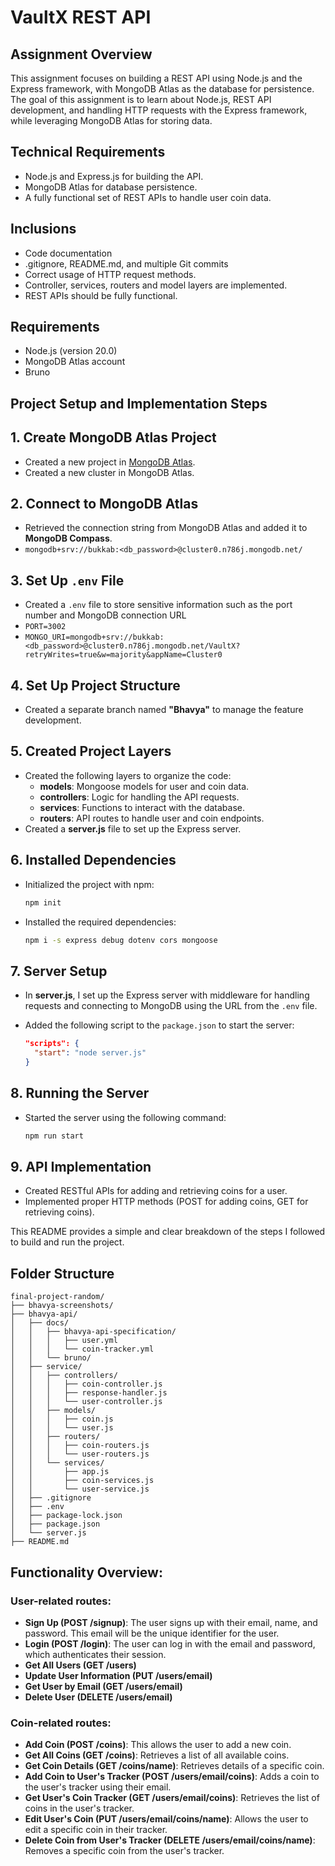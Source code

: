 # VaultX REST API 

## Assignment Overview
This assignment focuses on building a REST API using Node.js and the Express framework, with MongoDB Atlas as the database for persistence. The goal of this assignment is to learn about Node.js, REST API development, and handling HTTP requests with the Express framework, while leveraging MongoDB Atlas for storing data.

## Technical Requirements
- Node.js and Express.js for building the API.
- MongoDB Atlas for database persistence.
- A fully functional set of REST APIs to handle user coin data.

## Inclusions
- Code documentation
- .gitignore, README.md, and multiple Git commits
- Correct usage of HTTP request methods.
- Controller, services, routers and model layers are implemented.
- REST APIs should be fully functional.

## Requirements
- Node.js (version 20.0)
- MongoDB Atlas account
- Bruno

## Project Setup and Implementation Steps

## 1. Create MongoDB Atlas Project
   - Created a new project in [MongoDB Atlas](https://cloud.mongodb.com/).
   - Created a new cluster in MongoDB Atlas.

## 2. Connect to MongoDB Atlas
   - Retrieved the connection string from MongoDB Atlas and added it to **MongoDB Compass**.
   - `mongodb+srv://bukkab:<db_password>@cluster0.n786j.mongodb.net/`

## 3. Set Up `.env` File
- Created a `.env` file to store sensitive information such as the port number and MongoDB connection URL
- `PORT=3002`
- `MONGO_URI=mongodb+srv://bukkab:<db_password>@cluster0.n786j.mongodb.net/VaultX?retryWrites=true&w=majority&appName=Cluster0`

## 4. Set Up Project Structure
- Created a separate branch named **"Bhavya"** to manage the feature development.

## 5. Created Project Layers
- Created the following layers to organize the code:
  - **models**: Mongoose models for user and coin data.
  - **controllers**: Logic for handling the API requests.
  - **services**: Functions to interact with the database.
  - **routers**: API routes to handle user and coin endpoints.
- Created a **server.js** file to set up the Express server.

## 6. Installed Dependencies
- Initialized the project with npm:
  ```bash
  npm init
  ```

- Installed the required dependencies:
  ```bash
  npm i -s express debug dotenv cors mongoose
  ```

## 7. Server Setup
- In **server.js**, I set up the Express server with middleware for handling requests and connecting to MongoDB using the URL from the `.env` file.

- Added the following script to the `package.json` to start the server:

  ```json
  "scripts": {
    "start": "node server.js"
  }
  ```
## 8. Running the Server
- Started the server using the following command:

  ```bash
  npm run start
  ```
## 9. API Implementation
- Created RESTful APIs for adding and retrieving coins for a user.
- Implemented proper HTTP methods (POST for adding coins, GET for retrieving coins).

This README provides a simple and clear breakdown of the steps I followed to build and run the project.

## Folder Structure
```
final-project-random/
├── bhavya-screenshots/
├── bhavya-api/
│   ├── docs/
│   │   ├── bhavya-api-specification/
│   │   │   ├── user.yml
│   │   │   └── coin-tracker.yml
│   │   └── bruno/
│   ├── service/
│   │   ├── controllers/
│   │   │   ├── coin-controller.js
│   │   │   ├── response-handler.js
│   │   │   └── user-controller.js
│   │   ├── models/
│   │   │   ├── coin.js
│   │   │   └── user.js
│   │   ├── routers/
│   │   │   ├── coin-routers.js
│   │   │   └── user-routers.js
│   │   └── services/
│   │       ├── app.js
│   │       ├── coin-services.js
│   │       └── user-service.js
│   ├── .gitignore
│   ├── .env
│   ├── package-lock.json
│   ├── package.json
│   └── server.js
├── README.md
```
## Functionality Overview:

### User-related routes:
- **Sign Up (POST /signup)**: The user signs up with their email, name, and password. This email will be the unique identifier for the user.
- **Login (POST /login)**: The user can log in with the email and password, which authenticates their session.
- **Get All Users (GET /users)**
- **Update User Information (PUT /users/email)**
- **Get User by Email (GET /users/email)**
- **Delete User (DELETE /users/email)**

### Coin-related routes:
- **Add Coin (POST /coins)**: This allows the user to add a new coin.
- **Get All Coins (GET /coins)**: Retrieves a list of all available coins.
- **Get Coin Details (GET /coins/name)**: Retrieves details of a specific coin.
- **Add Coin to User's Tracker (POST /users/email/coins)**: Adds a coin to the user's tracker using their email.
- **Get User's Coin Tracker (GET /users/email/coins)**: Retrieves the list of coins in the user's tracker.
- **Edit User's Coin (PUT /users/email/coins/name)**: Allows the user to edit a specific coin in their tracker.
- **Delete Coin from User's Tracker (DELETE /users/email/coins/name)**: Removes a specific coin from the user's tracker.
